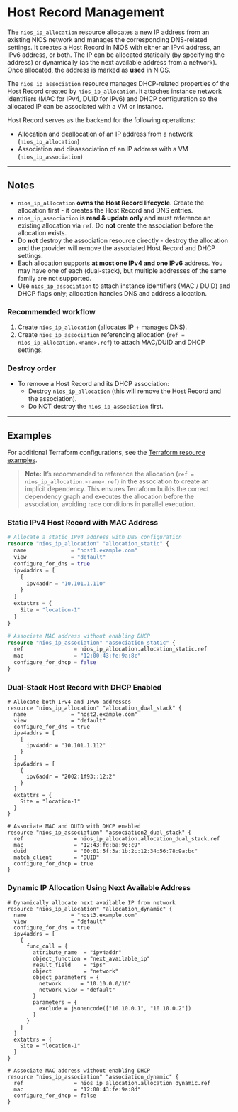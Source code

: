 # Host Record Management

The `nios_ip_allocation` resource allocates a new IP address from an existing NIOS network and manages the corresponding DNS-related settings. It creates a Host Record in NIOS with either an IPv4 address, an IPv6 address, or both. The IP can be allocated statically (by specifying the address) or dynamically (as the next available address from a network). Once allocated, the address is marked as **used** in NIOS.

The `nios_ip_association` resource manages DHCP-related properties of the Host Record created by `nios_ip_allocation`. It attaches instance network identifiers (MAC for IPv4, DUID for IPv6) and DHCP configuration so the allocated IP can be associated with a VM or instance.

Host Record serves as the backend for the following operations:

- Allocation and deallocation of an IP address from a network (`nios_ip_allocation`)
- Association and disassociation of an IP address with a VM (`nios_ip_association`)

---

## Notes

- `nios_ip_allocation` **owns the Host Record lifecycle**. Create the allocation first - it creates the Host Record and DNS entries.
- `nios_ip_association` is **read & update only** and must reference an existing allocation via `ref`. Do **not** create the association before the allocation exists.
- Do **not** destroy the association resource directly - destroy the allocation and the provider will remove the associated Host Record and DHCP settings.
- Each allocation supports **at most one IPv4 and one IPv6** address. You may have one of each (dual-stack), but multiple addresses of the same family are not supported.
- Use `nios_ip_association` to attach instance identifiers (MAC / DUID) and DHCP flags only; allocation handles DNS and address allocation.

### Recommended workflow
1. Create `nios_ip_allocation` (allocates IP + manages DNS).
2. Create `nios_ip_association` referencing allocation (`ref = nios_ip_allocation.<name>.ref`) to attach MAC/DUID and DHCP settings.

### Destroy order
- To remove a Host Record and its DHCP association:
  - Destroy `nios_ip_allocation` (this will remove the Host Record and the association).
  - Do NOT destroy the `nios_ip_association` first.

---

## Examples

For additional Terraform configurations, see the [Terraform resource examples](../examples/resources/nios_record_host/).

> **Note:** It’s recommended to reference the allocation (`ref = nios_ip_allocation.<name>.ref`) in the association to create an implicit dependency. This ensures Terraform builds the correct dependency graph and executes the allocation before the association, avoiding race conditions in parallel execution.

### Static IPv4 Host Record with MAC Address

```terraform
# Allocate a static IPv4 address with DNS configuration
resource "nios_ip_allocation" "allocation_static" {
  name              = "host1.example.com"
  view              = "default"
  configure_for_dns = true
  ipv4addrs = [
    {
      ipv4addr = "10.101.1.110"
    }
  ]
  extattrs = {
    Site = "location-1"
  }
}

# Associate MAC address without enabling DHCP
resource "nios_ip_association" "association_static" {
  ref                = nios_ip_allocation.allocation_static.ref
  mac                = "12:00:43:fe:9a:8c"
  configure_for_dhcp = false
}
```

### Dual-Stack Host Record with DHCP Enabled

```hcl
# Allocate both IPv4 and IPv6 addresses
resource "nios_ip_allocation" "allocation_dual_stack" {
  name              = "host2.example.com"
  view              = "default"
  configure_for_dns = true
  ipv4addrs = [
    {
      ipv4addr = "10.101.1.112"
    }
  ]
  ipv6addrs = [
    {
      ipv6addr = "2002:1f93::12:2"
    }
  ]
  extattrs = {
    Site = "location-1"
  }
}

# Associate MAC and DUID with DHCP enabled
resource "nios_ip_association" "association2_dual_stack" {
  ref                = nios_ip_allocation.allocation_dual_stack.ref
  mac                = "12:43:fd:ba:9c:c9"
  duid               = "00:01:5f:3a:1b:2c:12:34:56:78:9a:bc"
  match_client       = "DUID"
  configure_for_dhcp = true
}
```

### Dynamic IP Allocation Using Next Available Address

```hcl
# Dynamically allocate next available IP from network
resource "nios_ip_allocation" "allocation_dynamic" {
  name              = "host3.example.com"
  view              = "default"
  configure_for_dns = true
  ipv4addrs = [
    {
      func_call = {
        attribute_name  = "ipv4addr"
        object_function = "next_available_ip"
        result_field    = "ips"
        object          = "network"
        object_parameters = {
          network      = "10.10.0.0/16"
          network_view = "default"
        }
        parameters = {
          exclude = jsonencode(["10.10.0.1", "10.10.0.2"])
        }
      }
    }
  ]
  extattrs = {
    Site = "location-1"
  }
}

# Associate MAC address without enabling DHCP
resource "nios_ip_association" "association_dynamic" {
  ref                = nios_ip_allocation.allocation_dynamic.ref
  mac                = "12:00:43:fe:9a:8d"
  configure_for_dhcp = false
}
```